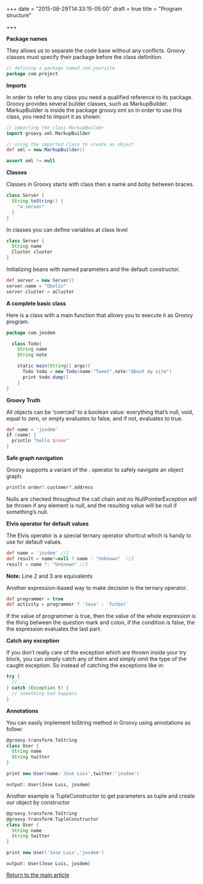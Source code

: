 +++
date = "2015-08-29T14:33:15-05:00"
draft = true
title = "Program structure"

+++

**Package names**

They allows us to separate the code base without any conflicts. Groovy classes must specify their package before the class definition.

```groovy
// defining a package named com.yoursite
package com.project
```

**Imports**

In order to refer to any class you need a qualified reference to its package. Groovy provides several builder classes, such as MarkupBuilder. MarkupBuilder is inside the package groovy.xml so in order to use this class, you need to import it as shown:

```groovy
// importing the class MarkupBuilder
import groovy.xml.MarkupBuilder

// using the imported class to create an object
def xml = new MarkupBuilder()

assert xml != null
```

**Classes**

Classes in Groovy starts with class then a name and boby between braces.

```groovy
class Server {
  String toString() {
    "a server"
  }
}
```

In classes you can define variables at class level

```groovy
class Server {
  String name
  Cluster cluster
}
```

Initializing beans with named parameters and the default constructor.

```groovy
def server = new Server()
server.name = "Obelix"
server.cluster = aCluster
```

**A complete basic class**

Here is a class with a main function that allows you to execute it as Groovy program.

```groovy
package com.josdem

  class Todo{
    String name
    String note

    static main(String[] args){
      Todo todo = new Todo(name:"Tweet",note:"About my site")
      print todo.dump()
    }
}
```

**Groovy Truth**

All objects can be 'coerced' to a boolean value: everything that’s null, void, equal to zero, or empty evaluates to false, and if not, evaluates to true.

```groovy
def name = 'josdem'
if (name) {
  println "hello $name"
}
```

**Safe graph navigation**

Groovy supports a variant of the . operator to safely navigate an object graph.

```groovy
println order?.customer?.address
```

Nulls are checked throughout the call chain and no NullPointerException will be thrown if any element is null, and the resulting value will be null if something’s null.

**Elvis operator for default values**

The Elvis operator is a special ternary operator shortcut which is handy to use for default values.

```groovy
def name = 'josdem' //1
def result = name!=null ? name : "Unknown"  //2
result = name ?: "Unknown" //3
```

**Note:** Line 2 and 3 are equivalents

Another expression-based way to make decision is the ternary operator.

```groovy
def programmer = true
def activity = programmer ? 'Java' : 'Futbol'
```

If the value of programmer is true, then the value of the whole expression is the thing between the question mark and colon, if the condition is false, the the expression evaluates the last part.

**Catch any exception**

If you don’t really care of the exception which are thrown inside your try block, you can simply catch any of them and simply omit the type of the caught exception. So instead of catching the exceptions like in:

```groovy
try {
  // ...
} catch (Exception t) {
  // something bad happens
}
```

**Annotations**

You can easily implement toString method in Groovy using annotations as follow:

```groovy
@groovy.transform.ToString
class User {
  String name
  String twitter
}

print new User(name:'Jose Luis',twitter:'josdem')
```

`output: User(Jose Luis, josdem)`

Another example is TupleConstructor to get parameters as tuple and create our object by constructor

```groovy
@groovy.transform.ToString
@groovy.transform.TupleConstructor
class User {
  String name
  String twitter
}

print new User('Jose Luis','josdem')
```

`output: User(Jose Luis, josdem)`

[Return to the main article](/techtalk/groovy)
